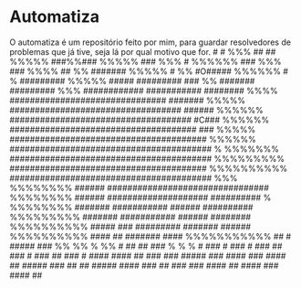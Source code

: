 # Automatiza
O automatiza é um repositório feito por mim, para guardar resolvedores de problemas que já tive, seja lá por qual motivo que for.
                                                 #    #
                                            %%% ##   ##
                                         %%%%% ###%%###
                                        %%%%% ### %%% #
                                      %%%%%% ### %%% ###
                                       %%%% ## %% #######
                                      %%%%% # %% #O#####
                                    %%%%%% # % #########
                                   %%%%% ##### #########
                         ###        %% ####### #########
                %%% ############    ########### ########
             %%%% ############################### #######
           %%%%% ################################## ######
         %%%%%% #################################### #C###
        %%%%%% #####################################  ###
        %%%%% #######################################
       %%%%%% ########################################
    % %%%%%%% ########################################
     %%%%%%%%% #######################################
    %%%%%%%%%% ########################################
 %%% %%%%%%%%   ###### ################################
   %%%%%%%%      ###### #################### ##########
% %%%%%%%%        ####### ########### ###### ##########
 %%%%%%%%%         #######  ########### ###### ########
%%%%%%%%%%          ##### ###  ######### ####### ######
 %%%%%%%%%%          #### ##               ####### ####
 %%%%%%%%%%%           ## #                  ##### ###
  %%  %% % %%         # ##                      ## ###
    %   %    %        # ###                      # ###
                       # ###                     ## ###
                       # ###                     ## ###
                       # ####                   #### ##
                      ### ###                  ##### ###
                     ####  ###                 ####   ##
                    #####   ###                 ##    ##
                   #####    ####                      ###
                    ##        ###                     ###
                               ####                     ##
                                ####                    ###
                                                        ####
                                                         ##
